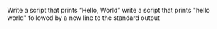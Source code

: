 Write a script that prints “Hello, World”
write a script that prints "hello world" followed by a new line to the standard output
